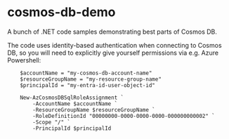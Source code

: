 # cosmos-db-demo

A bunch of .NET code samples demonstrating best parts of Cosmos DB.

The code uses identity-based authentication when connecting to Cosmos DB, so you will need to explicitly give yourself permissions via e.g. Azure Powershell:
```
	$accountName = "my-cosmos-db-account-name"
	$resourceGroupName = "my-resource-group-name"
	$principalId = "my-entra-id-user-object-id"

	New-AzCosmosDBSqlRoleAssignment `
		-AccountName $accountName `
		-ResourceGroupName $resourceGroupName `
		-RoleDefinitionId "00000000-0000-0000-0000-000000000002" `
		-Scope "/" `
		-PrincipalId $principalId
```